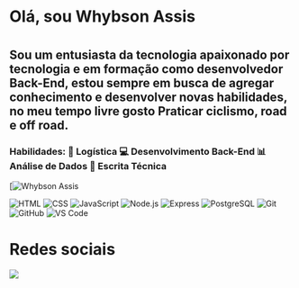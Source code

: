 # Olá, sou Whybson Assis <h1>
## Sou um entusiasta da tecnologia apaixonado por tecnologia e em formação como desenvolvedor Back-End, estou sempre em busca de agregar conhecimento e desenvolver novas habilidades, no meu tempo livre  gosto Praticar ciclismo, road e off road. <h3>

### Habilidades: 💼 Logística 💻 Desenvolvimento Back-End 📊 Análise de Dados 📝 Escrita Técnica

[![Whybson Assis](https://github-readme-stats.vercel.app/api?username=jackobassis&show_icons=true&theme=dark)

![HTML](https://img.shields.io/badge/HTML-239120?style=for-the-badge&logo=html5&logoColor=white)
![CSS](https://img.shields.io/badge/CSS-239120?&style=for-the-badge&logo=css3&logoColor=white)
![JavaScript](https://img.shields.io/badge/JavaScript-323330?style=for-the-badge&logo=javascript&logoColor=F7DF1E)
![Node.js](https://img.shields.io/badge/Node.js-43853D?style=for-the-badge&logo=node.js&logoColor=white)
![Express](https://img.shields.io/badge/Express.js-404D59?style=for-the-badge)
![PostgreSQL](https://img.shields.io/badge/PostgreSQL-316192?style=for-the-badge&logo=postgresql&logoColor=white)
![Git](https://img.shields.io/badge/git-%23F05033.svg?style=for-the-badge&logo=git&logoColor=white)
![GitHub](https://img.shields.io/badge/github-%23121011.svg?style=for-the-badge&logo=github&logoColor=white)
![VS Code](https://img.shields.io/badge/VS%20Code-0078d7.svg?style=for-the-badge&logo=visual-studio-code&logoColor=white)

# Redes sociais

<a href="https://www.linkedin.com/in/whybson-assis-55996775/" target="_blank"><img src="https://img.shields.io/badge/-LinkedIn-%230077B5?style=for-the-badge&logo=linkedin&logoColor=white" target="_blank"></a>   
</div>



